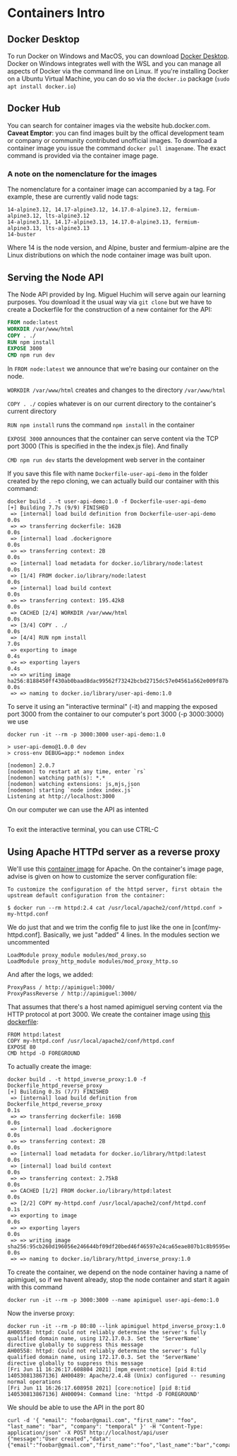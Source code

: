 # Containers Intro

## Docker Desktop
To run Docker on Windows and MacOS, you can download [Docker Desktop](https://www.docker.com/products/docker-desktop). Docker on 
Windows integrates well with the WSL and you can manage all aspects of Docker via the command line on Linux.
If you're installing Docker on a Ubuntu Virtual Machine, you can do so via the `docker.io` package (`sudo apt install docker.io`)

## Docker Hub
You can search for container images via the website hub.docker.com. **Caveat Emptor**: you can find images built by the offical development team or company or community contributed unofficial images. 
To download a container image you issue the command `docker pull imagename`. The exact command is provided via the container image page.


### A note on the nomenclature for the images
The nomenclature for a container image can accompanied by a tag. For example, these are currently valid node tags:
````
14-alpine3.12, 14.17-alpine3.12, 14.17.0-alpine3.12, fermium-alpine3.12, lts-alpine3.12
14-alpine3.13, 14.17-alpine3.13, 14.17.0-alpine3.13, fermium-alpine3.13, lts-alpine3.13
14-buster
```` 

Where 14 is the node version, and Alpine, buster and fermium-alpine are the Linux distributions on which the node container image was built upon.

## Serving the Node API
The Node API provided by Ing. Miguel Huchim will serve again our learning purposes. You download it the usual way via `git clone` but we have to create a Dockerfile for the construction of a new container for the API:

```Dockerfile
FROM node:latest
WORKDIR /var/www/html
COPY . ./
RUN npm install
EXPOSE 3000
CMD npm run dev
```

In `FROM node:latest` we announce that we're basing our container on the node.

`WORKDIR /var/www/html` creates and changes to the directory `/var/www/html`

`COPY . ./` copies whatever is on our current directory to the container's current directory

`RUN npm install` runs the command `npm install` in the container

`EXPOSE 3000` announces that the container can serve content via the TCP port 3000 (This is specified in the the index.js file). And finally

`CMD npm run dev` starts the development web server in the container

If you save this file with name `Dockerfile-user-api-demo` in the folder created by the repo cloning, we can actually build our container with this command: 

```
docker build . -t user-api-demo:1.0 -f Dockerfile-user-api-demo
[+] Building 7.7s (9/9) FINISHED
 => [internal] load build definition from Dockerfile-user-api-demo                                                                                            0.0s
 => => transferring dockerfile: 162B                                                                                                                         0.0s
 => [internal] load .dockerignore                                                                                                                           0.0s
 => => transferring context: 2B                                                                                                                             0.0s
 => [internal] load metadata for docker.io/library/node:latest                                                                                              0.0s
 => [1/4] FROM docker.io/library/node:latest                                                                                                                0.0s
 => [internal] load build context                                                                                                                           0.0s
 => => transferring context: 195.42kB                                                                                                                       0.0s
 => CACHED [2/4] WORKDIR /var/www/html                                                                                                                      0.0s
 => [3/4] COPY . ./                                                                                                                                         0.0s
 => [4/4] RUN npm install                                                                                                                                   7.0s
 => exporting to image                                                                                                                                      0.4s
 => => exporting layers                                                                                                                                     0.4s
 => => writing image ha256:8188450ff430ab0baad8dac99562f73242bcbd2715dc57e04561a562e009f87b                                                                 0.0s
 => => naming to docker.io/library/user-api-demo:1.0
 ```

To serve it using an "interactive terminal" (-it) and mapping the exposed port 3000 from the container to our computer's port 3000 (-p 3000:3000) we use

```
docker run -it --rm -p 3000:3000 user-api-demo:1.0

> user-api-demo@1.0.0 dev
> cross-env DEBUG=app:* nodemon index

[nodemon] 2.0.7
[nodemon] to restart at any time, enter `rs`
[nodemon] watching path(s): *.*
[nodemon] watching extensions: js,mjs,json
[nodemon] starting `node index index.js`
Listening at http://localhost:3000
```

On our computer we can use the API as intented
```curl -d '{ "email": "foobar@gmail.com", "first_name": "foo", "last_name": "bar", "company": "temporal" }' -H "Content-Type: application/json" -X POST http://localhost/api/user
``` 

To exit the interactive terminal, you can use CTRL-C

## Using Apache HTTPd server as a reverse proxy
We'll use this [container image](https://hub.docker.com/_/httpd) for Apache.
On the container's image page, advise is given on how to customize the server configuration file:
```
To customize the configuration of the httpd server, first obtain the upstream default configuration from the container:

$ docker run --rm httpd:2.4 cat /usr/local/apache2/conf/httpd.conf > my-httpd.conf
```

We do just that and we trim the config file to just like the one in [conf/my-httpd.conf].
Basically, we just "added" 4 lines. In the modules section we uncommented

```
LoadModule proxy_module modules/mod_proxy.so
LoadModule proxy_http_module modules/mod_proxy_http.so
```
And after the logs, we added:
```
ProxyPass / http://apimiguel:3000/
ProxyPassReverse / http://apimiguel:3000/
```
That assumes that there's a host named apimiguel serving content via the HTTP protocol at port 3000.
We create the container image using [this dockerfile](conf/Dockerfile_httpd_reverse_proxy): 
```
FROM httpd:latest
COPY my-httpd.conf /usr/local/apache2/conf/httpd.conf
EXPOSE 80
CMD httpd -D FOREGROUND
```

To actually create the image:
```
docker build . -t httpd_inverse_proxy:1.0 -f Dockerfile_httpd_reverse_proxy
[+] Building 0.3s (7/7) FINISHED
 => [internal] load build definition from Dockerfile_httpd_reverse_proxy                                                            0.1s
 => => transferring dockerfile: 169B                                                                                               0.0s
 => [internal] load .dockerignore                                                                                                 0.0s
 => => transferring context: 2B                                                                                                   0.0s
 => [internal] load metadata for docker.io/library/httpd:latest                                                                   0.0s
 => [internal] load build context                                                                                                 0.0s
 => => transferring context: 2.75kB                                                                                               0.0s
 => CACHED [1/2] FROM docker.io/library/httpd:latest                                                                              0.0s
 => [2/2] COPY my-httpd.conf /usr/local/apache2/conf/httpd.conf                                                                   0.1s
 => exporting to image                                                                                                            0.0s
 => => exporting layers                                                                                                           0.0s
 => => writing image sha256:95cb260d196056e246644bf09df20bed46f46597e24ca65eae807b1c8b9595ee                                      0.0s
 => => naming to docker.io/library/httpd_inverse_proxy:1.0
 ```

To create the container, we depend on the node container having a name of apimiguel, so if we havent already, stop the node container and start it again with this command
```
docker run -it --rm -p 3000:3000 --name apimiguel user-api-demo:1.0
```

Now the inverse proxy:
```
docker run -it --rm -p 80:80 --link apimiguel httpd_inverse_proxy:1.0
AH00558: httpd: Could not reliably determine the server's fully qualified domain name, using 172.17.0.3. Set the 'ServerName' directive globally to suppress this message
AH00558: httpd: Could not reliably determine the server's fully qualified domain name, using 172.17.0.3. Set the 'ServerName' directive globally to suppress this message
[Fri Jun 11 16:26:17.608804 2021] [mpm_event:notice] [pid 8:tid 140530813867136] AH00489: Apache/2.4.48 (Unix) configured -- resuming normal operations
[Fri Jun 11 16:26:17.608958 2021] [core:notice] [pid 8:tid 140530813867136] AH00094: Command line: 'httpd -D FOREGROUND'
```

We should be able to use the API in the port 80
```
curl -d '{ "email": "foobar@gmail.com", "first_name": "foo", "last_name": "bar", "company": "temporal" }' -H "Content-Type: application/json" -X POST http://localhost/api/user
{"message":"User created","data":{"email":"foobar@gmail.com","first_name":"foo","last_name":"bar","company":"temporal","id":1}}
```
